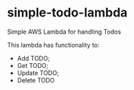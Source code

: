 # simple-todo-lambda

Simple AWS Lambda for handling Todos

This lambda has functionality to:

- Add TODO;
- Get TODO;
- Update TODO;
- Delete TODO
